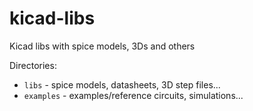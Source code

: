 # kicad-libs
Kicad libs with spice models, 3Ds and others

Directories:
* `libs` - spice models, datasheets, 3D step files...
* `examples` - examples/reference circuits, simulations...